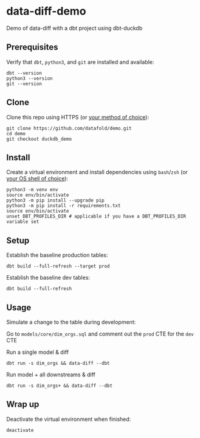 # data-diff-demo
Demo of data-diff with a dbt project using dbt-duckdb

## Prerequisites

Verify that `dbt`, `python3`, and `git` are installed and available:
```shell
dbt --version
python3 --version
git --version
```

## Clone

Clone this repo using HTTPS (or [your method of choice](docs/clone.md)):

```shell
git clone https://github.com/datafold/demo.git
cd demo
git checkout duckdb_demo
```

</details>

## Install
Create a virtual environment and install dependencies using `bash`/`zsh` (or [your OS shell of choice](docs/virtual-environment.md)):

```shell
python3 -m venv env
source env/bin/activate
python3 -m pip install --upgrade pip
python3 -m pip install -r requirements.txt
source env/bin/activate
unset DBT_PROFILES_DIR # applicable if you have a DBT_PROFILES_DIR variable set
```

## Setup

Establish the baseline production tables:
```shell
dbt build --full-refresh --target prod
```

Establish the baseline dev tables:
```shell
dbt build --full-refresh
```

## Usage

Simulate a change to the table during development:

Go to `models/core/dim_orgs.sql` and comment out the `prod` CTE for the `dev` CTE

Run a single model & diff
```
dbt run -s dim_orgs && data-diff --dbt
```

Run model + all downstreams & diff
```
dbt run -s dim_orgs+ && data-diff --dbt
```

## Wrap up
Deactivate the virtual environment when finished:

```shell
deactivate
```
